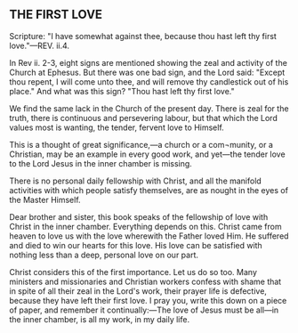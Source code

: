 ## THE FIRST LOVE ##

Scripture: "I have somewhat against thee, because thou hast left thy first love."—REV. ii.4.



In Rev ii. 2-3, eight signs are mentioned showing the zeal and activity of the Church at Ephesus. But there was one bad sign, and the Lord said: "Except thou repent, I will come unto thee, and will remove thy candlestick out of his place." And what was this sign? "Thou hast left thy first love."

We find the same lack in the Church of the present day. There is zeal for the truth, there is continuous and persevering labour, but that which the Lord values most is wanting, the tender, fervent love to Himself.

This is a thought of great significance,—a church or a com¬munity, or a Christian, may be an example in every good work, and yet—the tender love to the Lord Jesus in the inner chamber is missing.

There is no personal daily fellowship with Christ, and all the manifold activities with which people satisfy themselves, are as nought in the eyes of the Master Himself.

Dear brother and sister, this book speaks of the fellowship of love with Christ in the inner chamber. Everything depends on this. Christ came from heaven to love us with the love wherewith the Father loved Him. He suffered and died to win our hearts for this love. His love can be satisfied with nothing less than a deep, personal love on our part.

Christ considers this of the first importance. Let us do so too. Many ministers and missionaries and Christian workers confess with shame that in spite of all their zeal in the Lord's work, their prayer life is defective, because they have left their first love. I pray you, write this down on a piece of paper, and remember it continually:—The love of Jesus must be all—in the inner chamber, is all my work, in my daily life.

